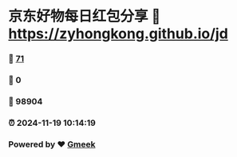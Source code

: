 # 京东好物每日红包分享 :link: https://zyhongkong.github.io/jd 
### :page_facing_up: [71](https://zyhongkong.github.io/jd/tag.html) 
### :speech_balloon: 0 
### :hibiscus: 98904 
### :alarm_clock: 2024-11-19 10:14:19 
### Powered by :heart: [Gmeek](https://github.com/Meekdai/Gmeek)
